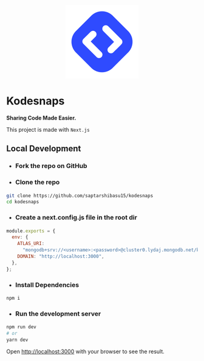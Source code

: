 <div style="text-align:center"><img src="./public/kodesnaps_logo.png" style="" />
</div>

# Kodesnaps

**Sharing Code Made Easier.**

This project is made with `Next.js`

## Local Development

- ### Fork the repo on GitHub

- ### Clone the repo

```sh
git clone https://github.com/saptarshibasu15/kodesnaps
cd kodesnaps
```

- ### Create a next.config.js file in the root dir

```js
module.exports = {
  env: {
    ATLAS_URI:
      "mongodb+srv://<username>:<password>@cluster0.lydaj.mongodb.net/kodesnaps?retryWrites=true&w=majority",
    DOMAIN: "http://localhost:3000",
  },
};
```

- ### Install Dependencies

```sh
npm i
```

- ### Run the development server

```bash
npm run dev
# or
yarn dev
```

Open [http://localhost:3000](http://localhost:3000) with your browser to see the result.
